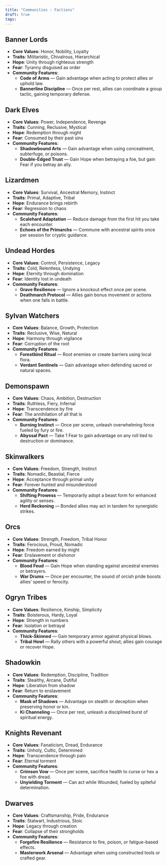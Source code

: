 ```yaml
---
title: "Communities : Factions"
draft: true
tags:
---
```

## Banner Lords
- **Core Values**: Honor, Nobility, Loyalty
- **Traits**: Militaristic, Chivalrous, Hierarchical
- **Hope**: Unity through righteous strength
- **Fear**: Tyranny disguised as order
- **Community Features**:
    - **Code of Arms** — Gain advantage when acting to protect allies or uphold law.
    - **Bannerline Discipline** — Once per rest, allies can coordinate a group tactic, gaining temporary defense.
## Dark Elves
- **Core Values**: Power, Independence, Revenge
- **Traits**: Cunning, Reclusive, Mystical
- **Hope**: Redemption through might
- **Fear**: Consumed by their past sins 
- **Community Features**:
    - **Shadowbound Arts** — Gain advantage when using concealment, subterfuge, or poisons.
    - **Double-Edged Trust** — Gain Hope when betraying a foe, but gain Fear if you betray an ally.
## Lizardmen
- **Core Values**: Survival, Ancestral Memory, Instinct
- **Traits**: Primal, Adaptive, Tribal
- **Hope**: Endurance brings rebirth
- **Fear**: Regression to chaos
- **Community Features**:
    - **Scalehard Adaptation** — Reduce damage from the first hit you take each encounter.
    - **Echoes of the Primarchs** — Commune with ancestral spirits once per session for cryptic guidance.
## Undead Hordes
- **Core Values**: Control, Persistence, Legacy
- **Traits**: Cold, Relentless, Undying
- **Hope**: Eternity through domination
- **Fear**: Identity lost in undeath
- **Community Features**:
    - **Grave Resilience** — Ignore a knockout effect once per scene.
    - **Deathmarch Protocol** — Allies gain bonus movement or actions when one falls in battle.
## Sylvan Watchers
- **Core Values**: Balance, Growth, Protection
- **Traits**: Reclusive, Wise, Natural
- **Hope**: Harmony through vigilance
- **Fear**: Corruption of the root
- **Community Features**:
    - **Forestbind Ritual** — Root enemies or create barriers using local flora.
    - **Verdant Sentinels** — Gain advantage when defending sacred or natural spaces.
## Demonspawn
- **Core Values**: Chaos, Ambition, Destruction
- **Traits**: Ruthless, Fiery, Infernal
- **Hope**: Transcendence by fire
- **Fear**: The annihilation of all that is
- **Community Features**:
    - **Burning Instinct** — Once per scene, unleash overwhelming force fueled by fury or fire.
    - **Abyssal Pact** — Take 1 Fear to gain advantage on any roll tied to destruction or dominance.
## Skinwalkers
- **Core Values**: Freedom, Strength, Instinct
- **Traits**: Nomadic, Beastial, Fierce
- **Hope**: Acceptance through primal unity
- **Fear**: Forever hunted and misunderstood
- **Community Features**:
    - **Shifting Prowess** — Temporarily adopt a beast form for enhanced agility or senses.
    - **Herd Reckoning** — Bonded allies may act in tandem for synergistic strikes.
## Orcs
- **Core Values**: Strength, Freedom, Tribal Honor
- **Traits**: Ferocious, Proud, Nomadic
- **Hope**: Freedom earned by might
- **Fear**: Enslavement or dishonor
- **Community Features**:
    - **Blood Feud** — Gain Hope when standing against ancestral enemies or betrayers.
    - **War Drums** — Once per encounter, the sound of orcish pride boosts allies’ speed or ferocity.
## Ogryn Tribes
- **Core Values**: Resilience, Kinship, Simplicity
- **Traits**: Boisterous, Hardy, Loyal
- **Hope**: Strength in numbers
- **Fear**: Isolation or betrayal
- **Community Features**:
    - **Thick-Skinned** — Gain temporary armor against physical blows.
    - **Tribal Howl** — Rally others with a powerful shout; allies gain courage or recover Hope.
## Shadowkin
- **Core Values**: Redemption, Discipline, Tradition
- **Traits**: Stealthy, Arcane, Dutiful
- **Hope**: Liberation from shadow
- **Fear**: Return to enslavement
- **Community Features**:
    - **Mask of Shadows** — Advantage on stealth or deception when preserving honor or kin.
    - **Ki Channeling** — Once per rest, unleash a disciplined burst of spiritual energy.
## Knights Revenant
- **Core Values**: Fanaticism, Dread, Endurance
- **Traits**: Unholy, Cultic, Determined
- **Hope**: Transcendence through pain
- **Fear**: Eternal torment
- **Community Features**:
    - **Crimson Vow** — Once per scene, sacrifice health to curse or hex a foe with dread.
    - **Unyielding Torment** — Can act while Wounded, fueled by spiteful determination.
## Dwarves
- **Core Values**: Craftsmanship, Pride, Endurance
- **Traits**: Stalwart, Industrious, Stoic
- **Hope**: Legacy through creation
- **Fear**: Collapse of their strongholds
- **Community Features**:
    - **Forgefire Resilience** — Resistance to fire, poison, or fatigue-based effects.
    - **Masterwork Arsenal** — Advantage when using constructed tools or crafted gear.